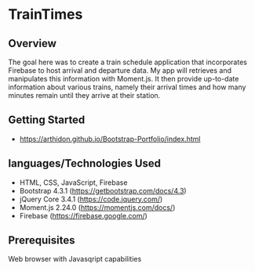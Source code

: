 # TrainTimes
## Overview

The goal here was to create a train schedule application that incorporates Firebase to host arrival and departure data. My app will retrieves and manipulates this information with Moment.js. It then provide up-to-date information about various trains, namely their arrival times and how many minutes remain until they arrive at their station.

## Getting Started

* https://arthidon.github.io/Bootstrap-Portfolio/index.html

## languages/Technologies Used

* HTML, CSS, JavaScript, Firebase
* Bootstrap 4.3.1 (https://getbootstrap.com/docs/4.3)
* jQuery Core 3.4.1 (https://code.jquery.com/)
* Moment.js 2.24.0 (https://momentjs.com/docs/)
* Firebase (https://firebase.google.com/)


## Prerequisites

Web browser with Javasqript capabilities